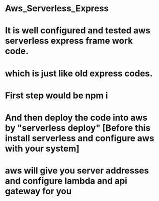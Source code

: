 # Aws_Serverless_Express

# It is well configured and tested aws serverless express frame work code.
# which is just like old express codes.

# First step would be npm i
# And then deploy the code into aws by "serverless deploy"    [Before this install serverless and configure aws with your system]

# aws will give you server addresses and configure lambda and api gateway for you



